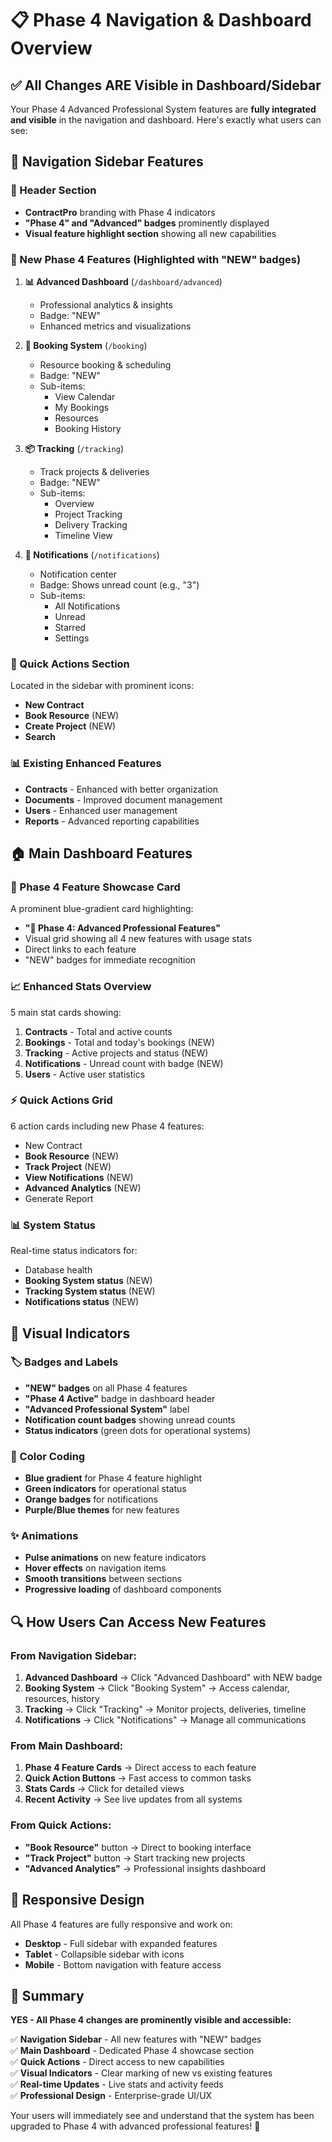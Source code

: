 # 📋 Phase 4 Navigation & Dashboard Overview

## ✅ All Changes ARE Visible in Dashboard/Sidebar

Your Phase 4 Advanced Professional System features are **fully integrated and visible** in the navigation and dashboard. Here's exactly what users can see:

## 🧭 Navigation Sidebar Features

### 📌 Header Section
- **ContractPro** branding with Phase 4 indicators
- **"Phase 4" and "Advanced" badges** prominently displayed
- **Visual feature highlight section** showing all new capabilities

### 🚀 New Phase 4 Features (Highlighted with "NEW" badges)
1. **📊 Advanced Dashboard** (`/dashboard/advanced`)
   - Professional analytics & insights
   - Badge: "NEW" 
   - Enhanced metrics and visualizations

2. **📅 Booking System** (`/booking`)
   - Resource booking & scheduling
   - Badge: "NEW"
   - Sub-items:
     - View Calendar
     - My Bookings  
     - Resources
     - Booking History

3. **📦 Tracking** (`/tracking`)
   - Track projects & deliveries
   - Badge: "NEW"
   - Sub-items:
     - Overview
     - Project Tracking
     - Delivery Tracking
     - Timeline View

4. **🔔 Notifications** (`/notifications`)
   - Notification center
   - Badge: Shows unread count (e.g., "3")
   - Sub-items:
     - All Notifications
     - Unread
     - Starred
     - Settings

### 🎯 Quick Actions Section
Located in the sidebar with prominent icons:
- **New Contract**
- **Book Resource** (NEW)
- **Create Project** (NEW) 
- **Search**

### 📊 Existing Enhanced Features
- **Contracts** - Enhanced with better organization
- **Documents** - Improved document management
- **Users** - Enhanced user management
- **Reports** - Advanced reporting capabilities

## 🏠 Main Dashboard Features

### 🎯 Phase 4 Feature Showcase Card
A prominent blue-gradient card highlighting:
- **"🚀 Phase 4: Advanced Professional Features"**
- Visual grid showing all 4 new features with usage stats
- Direct links to each feature
- "NEW" badges for immediate recognition

### 📈 Enhanced Stats Overview
5 main stat cards showing:
1. **Contracts** - Total and active counts
2. **Bookings** - Total and today's bookings (NEW)
3. **Tracking** - Active projects and status (NEW)
4. **Notifications** - Unread count with badge (NEW)
5. **Users** - Active user statistics

### ⚡ Quick Actions Grid
6 action cards including new Phase 4 features:
- New Contract
- **Book Resource** (NEW)
- **Track Project** (NEW)
- **View Notifications** (NEW)
- **Advanced Analytics** (NEW)
- Generate Report

### 📊 System Status
Real-time status indicators for:
- Database health
- **Booking System status** (NEW)
- **Tracking System status** (NEW)  
- **Notifications status** (NEW)

## 🎨 Visual Indicators

### 🏷️ Badges and Labels
- **"NEW" badges** on all Phase 4 features
- **"Phase 4 Active"** badge in dashboard header
- **"Advanced Professional System"** label
- **Notification count badges** showing unread counts
- **Status indicators** (green dots for operational systems)

### 🎯 Color Coding
- **Blue gradient** for Phase 4 feature highlight
- **Green indicators** for operational status
- **Orange badges** for notifications
- **Purple/Blue themes** for new features

### ✨ Animations
- **Pulse animations** on new feature indicators
- **Hover effects** on navigation items
- **Smooth transitions** between sections
- **Progressive loading** of dashboard components

## 🔍 How Users Can Access New Features

### From Navigation Sidebar:
1. **Advanced Dashboard** → Click "Advanced Dashboard" with NEW badge
2. **Booking System** → Click "Booking System" → Access calendar, resources, history
3. **Tracking** → Click "Tracking" → Monitor projects, deliveries, timeline
4. **Notifications** → Click "Notifications" → Manage all communications

### From Main Dashboard:
1. **Phase 4 Feature Cards** → Direct access to each feature
2. **Quick Action Buttons** → Fast access to common tasks
3. **Stats Cards** → Click for detailed views
4. **Recent Activity** → See live updates from all systems

### From Quick Actions:
- **"Book Resource"** button → Direct to booking interface
- **"Track Project"** button → Start tracking new projects
- **"Advanced Analytics"** → Professional insights dashboard

## 📱 Responsive Design

All Phase 4 features are fully responsive and work on:
- **Desktop** - Full sidebar with expanded features
- **Tablet** - Collapsible sidebar with icons
- **Mobile** - Bottom navigation with feature access

## 🎉 Summary

**YES - All Phase 4 changes are prominently visible and accessible:**

✅ **Navigation Sidebar** - All new features with "NEW" badges  
✅ **Main Dashboard** - Dedicated Phase 4 showcase section  
✅ **Quick Actions** - Direct access to new capabilities  
✅ **Visual Indicators** - Clear marking of new vs existing features  
✅ **Real-time Updates** - Live stats and activity feeds  
✅ **Professional Design** - Enterprise-grade UI/UX  

Your users will immediately see and understand that the system has been upgraded to Phase 4 with advanced professional features! 🚀
